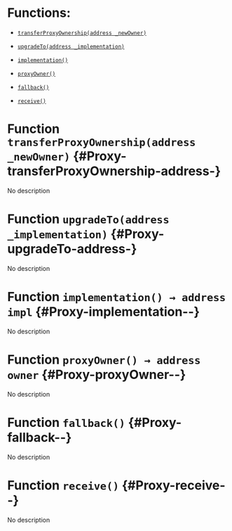 # Functions:

- [`transferProxyOwnership(address _newOwner)`](#Proxy-transferProxyOwnership-address-)

- [`upgradeTo(address _implementation)`](#Proxy-upgradeTo-address-)

- [`implementation()`](#Proxy-implementation--)

- [`proxyOwner()`](#Proxy-proxyOwner--)

- [`fallback()`](#Proxy-fallback--)

- [`receive()`](#Proxy-receive--)

# Function `transferProxyOwnership(address _newOwner)` {#Proxy-transferProxyOwnership-address-}

No description

# Function `upgradeTo(address _implementation)` {#Proxy-upgradeTo-address-}

No description

# Function `implementation() → address impl` {#Proxy-implementation--}

No description

# Function `proxyOwner() → address owner` {#Proxy-proxyOwner--}

No description

# Function `fallback()` {#Proxy-fallback--}

No description

# Function `receive()` {#Proxy-receive--}

No description
